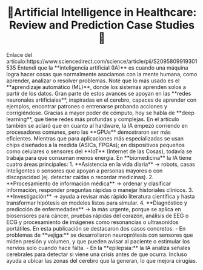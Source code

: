 <h1 align="center"> 🤖Artificial Intelligence in Healthcare: Review and Prediction Case Studies🧫 </h1>
Enlace del artículo:https://www.sciencedirect.com/science/article/pii/S2095809919301535
Entendí que la **inteligencia artificial (IA)** es cuando una máquina logra hacer cosas que normalmente asociamos con la mente humana, como aprender, analizar o resolver problemas. Noté que lo más usado es el **aprendizaje automático (ML)**, donde los sistemas aprenden solos a partir de los datos.
Gran parte de estos avances se apoyan en las **redes neuronales artificiales**, inspiradas en el cerebro, capaces de aprender con ejemplos, encontrar patrones o entrenarse probando acciones y corrigiéndose. Gracias a mayor poder de cómputo, hoy se habla de **deep learning**,  que tiene redes más profundas y complejas.
En el artículo también se aclaró que en cuanto al hardware, la IA empezó corriendo en procesadores comunes, pero las **GPUs** demostraron ser más eficientes. Mientras que para aplicaciones más especializadas se usan chips diseñados a la medida (ASICs, FPGAs); en dispositivos pequeños como celulares o sensores del **IoT** (Internet de las Cosas), todavía se trabaja para que consuman menos energía.
En **biomedicina** la IA tiene cuatro áreas principales:
1. **Asistencia en la vida diaria** → robots, casas inteligentes o sensores que apoyan a personas mayores o con discapacidad (ej. detectar caídas o recordar medicinas).
2. **Procesamiento de información médica** → ordenar y clasificar información, responder preguntas rápidas o manejar historiales clínicos.
3. **Investigación** → ayuda a revisar más rápido literatura científica y hasta transformar hipótesis en modelos listos para simular.
4. **Diagnóstico y predicción de enfermedades** → la más urgente, porque se aplica en biosensores para cáncer, pruebas rápidas del corazón, análisis de EEG o ECG y procesamiento de imágenes como resonancias o ultrasonidos portátiles.
En esta publicación se destacaron dos casos concretos:
- En problemas de **vejiga:** se desarrollaron neuroprótesis con sensores que miden presión y volumen, y que pueden avisar al paciente o estimular los nervios solo cuando hace falta.
- En la **epilepsia:** la IA analiza señales cerebrales para detectar si viene una crisis antes de que ocurra. Incluso ayuda a ubicar las zonas del cerebro que la generan, lo que mejora cirugías.
